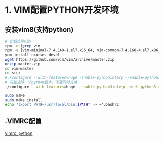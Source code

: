 # 1. VIM配置PYTHON开发环境

## 安装vim8(支持python)

``` sh
# 卸载自带vim
rpm -qa|grep vim
rpm -e {vim-minimal-7.4.160-1.el7.x86_64, vim-common-7.4.160-4.el7.x86_64, vim-enhanced-7.4.160-4.el7.x86_64, vim-filesystem-7.4.160-4.el7.x86_64}
yum install ncurses-devel
wget https://github.com/vim/vim/archive/master.zip
unzip master.zip
cd vim-master
cd src/
#./configure --with-features=huge -enable-pythoninterp --enable-python3interp --with-python-config-dir=/u/usr/lib64/python2.7/config/ -with-python3-config-dir=/usr/lib64/python3.6/config-3.6m-x86_64-linux-gnu/sudo make
# 只能支持一个python版本，不能同时支持
./configure --with-features=huge --enable-python3interp -with-python3-config-dir=/usr/lib64/python3.6/config-3.6m-x86_64-linux-gnu/

sudo make
sudo make install
echo "export PATH=/usr/local/bin:$PATH" >> ~/.bashrc
```

## .VIMRC配置
[vimrc_python](https://github.com/Tianer1123/config/blob/master/vim/vim_python.vim)
